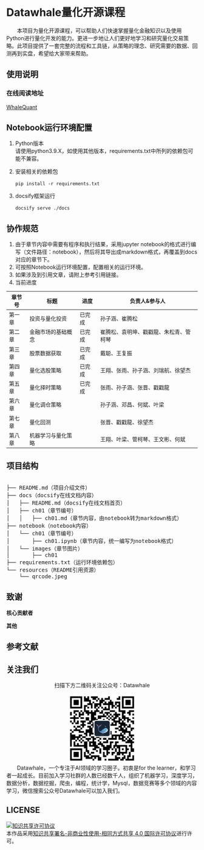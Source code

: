 # Datawhale量化开源课程
&emsp;&emsp;本项目为量化开源课程，可以帮助人们快速掌握量化金融知识以及使用Python进行量化开发的能力。更进一步地让人们更好地学习和研究量化交易策略。此项目提供了一套完整的流程和工具链，从策略的理念、研究需要的数据、回测再到实盘，希望给大家带来帮助。

## 使用说明

### 在线阅读地址
[WhaleQuant](https://2951121599.github.io/WhaleQuant/)

## Notebook运行环境配置
1. Python版本  
   请使用python3.9.X，如使用其他版本，requirements.txt中所列的依赖包可能不兼容。
   
2. 安装相关的依赖包
    ```shell
    pip install -r requirements.txt
    ```

3. docsify框架运行
    ```shell
    docsify serve ./docs
    ```

## 协作规范
1. 由于章节内容中需要有程序和执行结果，采用jupyter notebook的格式进行编写（文件路径：notebook），然后将其导出成markdown格式，再覆盖到docs对应的章节下。
2. 可按照Notebook运行环境配置，配置相关的运行环境。
3. 如果涉及到引用文章，请附上参考引用链接。
4. 当前进度

| 章节号 | 标题               | 进度   | 负责人&参与人                          |
| ------ | ------------------ | ------ | -------------------------------------- |
| 第一章 | 投资与量化投资     | 已完成 | 孙子涵、崔腾松                         |
| 第二章 | 金融市场的基础概念 | 已完成 | 崔腾松、袁明坤、戳戳龍、朱松青、管柯琴 |
| 第三章 | 股票数据获取       | 已完成 | 戴聪、王复振                           |
| 第四章 | 量化选股策略       | 已完成 | 王翔、张雨、孙子涵、刘瑞航、徐望杰     |
| 第五章 | 量化择时策略       | 已完成 | 张雨、孙子涵、张晋、戳戳龍             |
| 第六章 | 量化调仓策略       |        | 孙子涵、邓昌、何斌、叶梁               |
| 第七章 | 量化回测           |        | 张晋、戳戳龍、徐望杰                   |
| 第八章 | 机器学习与量化策略 |        | 王翔、叶梁、管柯琴、王文彬、何斌       |



## 项目结构

<pre>

├── README.md（项目介绍文件）
├── docs（docsify在线文档内容）
│   ├── README.md（docsify在线文档首页）
│   ├── ch01（章节编号）
│   │   ├── ch01.md（章节内容，由notebook转为markdown格式）
├── notebook（notebook内容）
│   └── ch01（章节编号）
│       ├── ch01.ipynb（章节内容，统一编写为notebook格式）
│   └── images（章节图片）
│       ├── ch01
├── requirements.txt（运行环境依赖包）
└── resources（README引用资源）
    └── qrcode.jpeg
</pre>

## 致谢

**核心贡献者**

**其他**

## 参考文献

## 关注我们

<div align=center>
<p>扫描下方二维码关注公众号：Datawhale</p>
<img src="resources/qrcode.jpeg" width = "180" height = "180">
</div>
&emsp;&emsp;Datawhale，一个专注于AI领域的学习圈子。初衷是for the learner，和学习者一起成长。目前加入学习社群的人数已经数千人，组织了机器学习，深度学习，数据分析，数据挖掘，爬虫，编程，统计学，Mysql，数据竞赛等多个领域的内容学习，微信搜索公众号Datawhale可以加入我们。

## LICENSE
<a rel="license" href="http://creativecommons.org/licenses/by-nc-sa/4.0/"><img alt="知识共享许可协议" style="border-width:0" src="https://img.shields.io/badge/license-CC%20BY--NC--SA%204.0-lightgrey" /></a><br />本作品采用<a rel="license" href="http://creativecommons.org/licenses/by-nc-sa/4.0/">知识共享署名-非商业性使用-相同方式共享 4.0 国际许可协议</a>进行许可。